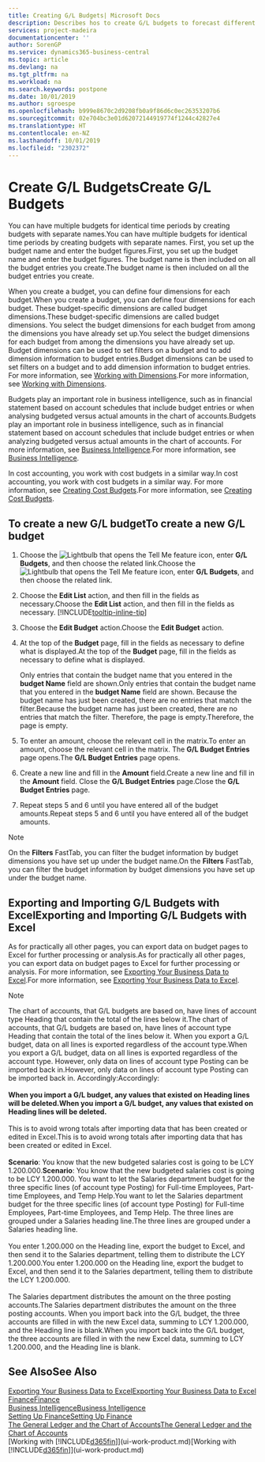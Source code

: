 ```yaml
---
title: Creating G/L Budgets| Microsoft Docs
description: Describes hos to create G/L budgets to forecast different financial activities and assign dimensions for business intelligence purposes.
services: project-madeira
documentationcenter: ''
author: SorenGP
ms.service: dynamics365-business-central
ms.topic: article
ms.devlang: na
ms.tgt_pltfrm: na
ms.workload: na
ms.search.keywords: postpone
ms.date: 10/01/2019
ms.author: sgroespe
ms.openlocfilehash: b999e8670c2d9208fb0a9f86d6c0ec26353207b6
ms.sourcegitcommit: 02e704bc3e01d62072144919774f1244c42827e4
ms.translationtype: HT
ms.contentlocale: en-NZ
ms.lasthandoff: 10/01/2019
ms.locfileid: "2302372"
---
```

# <a name="create-gl-budgets"></a><span data-ttu-id="39ff1-103">Create G/L Budgets</span><span class="sxs-lookup"><span data-stu-id="39ff1-103">Create G/L Budgets</span></span>
<span data-ttu-id="39ff1-104">You can have multiple budgets for identical time periods by creating budgets with separate names.</span><span class="sxs-lookup"><span data-stu-id="39ff1-104">You can have multiple budgets for identical time periods by creating budgets with separate names.</span></span> <span data-ttu-id="39ff1-105">First, you set up the budget name and enter the budget figures.</span><span class="sxs-lookup"><span data-stu-id="39ff1-105">First, you set up the budget name and enter the budget figures.</span></span> <span data-ttu-id="39ff1-106">The budget name is then included on all the budget entries you create.</span><span class="sxs-lookup"><span data-stu-id="39ff1-106">The budget name is then included on all the budget entries you create.</span></span>  

<span data-ttu-id="39ff1-107">When you create a budget, you can define four dimensions for each budget.</span><span class="sxs-lookup"><span data-stu-id="39ff1-107">When you create a budget, you can define four dimensions for each budget.</span></span> <span data-ttu-id="39ff1-108">These budget-specific dimensions are called budget dimensions.</span><span class="sxs-lookup"><span data-stu-id="39ff1-108">These budget-specific dimensions are called budget dimensions.</span></span> <span data-ttu-id="39ff1-109">You select the budget dimensions for each budget from among the dimensions you have already set up.</span><span class="sxs-lookup"><span data-stu-id="39ff1-109">You select the budget dimensions for each budget from among the dimensions you have already set up.</span></span> <span data-ttu-id="39ff1-110">Budget dimensions can be used to set filters on a budget and to add dimension information to budget entries.</span><span class="sxs-lookup"><span data-stu-id="39ff1-110">Budget dimensions can be used to set filters on a budget and to add dimension information to budget entries.</span></span> <span data-ttu-id="39ff1-111">For more information, see [Working with Dimensions](finance-dimensions.md).</span><span class="sxs-lookup"><span data-stu-id="39ff1-111">For more information, see [Working with Dimensions](finance-dimensions.md).</span></span>

<span data-ttu-id="39ff1-112">Budgets play an important role in business intelligence, such as in financial statement based on account schedules that include budget entries or when analysing budgeted versus actual amounts in the chart of accounts.</span><span class="sxs-lookup"><span data-stu-id="39ff1-112">Budgets play an important role in business intelligence, such as in financial statement based on account schedules that include budget entries or when analyzing budgeted versus actual amounts in the chart of accounts.</span></span> <span data-ttu-id="39ff1-113">For more information, see [Business Intelligence](bi.md).</span><span class="sxs-lookup"><span data-stu-id="39ff1-113">For more information, see [Business Intelligence](bi.md).</span></span>

<span data-ttu-id="39ff1-114">In cost accounting, you work with cost budgets in a similar way.</span><span class="sxs-lookup"><span data-stu-id="39ff1-114">In cost accounting, you work with cost budgets in a similar way.</span></span> <span data-ttu-id="39ff1-115">For more information, see [Creating Cost Budgets](finance-create-cost-budgets.md).</span><span class="sxs-lookup"><span data-stu-id="39ff1-115">For more information, see [Creating Cost Budgets](finance-create-cost-budgets.md).</span></span>    

## <a name="to-create-a-new-gl-budget"></a><span data-ttu-id="39ff1-116">To create a new G/L budget</span><span class="sxs-lookup"><span data-stu-id="39ff1-116">To create a new G/L budget</span></span>  
1. <span data-ttu-id="39ff1-117">Choose the ![Lightbulb that opens the Tell Me feature](media/ui-search/search_small.png "Tell me what you want to do") icon, enter **G/L Budgets**, and then choose the related link.</span><span class="sxs-lookup"><span data-stu-id="39ff1-117">Choose the ![Lightbulb that opens the Tell Me feature](media/ui-search/search_small.png "Tell me what you want to do") icon, enter **G/L Budgets**, and then choose the related link.</span></span>  
2. <span data-ttu-id="39ff1-118">Choose the **Edit List** action, and then fill in the fields as necessary.</span><span class="sxs-lookup"><span data-stu-id="39ff1-118">Choose the **Edit List** action, and then fill in the fields as necessary.</span></span> [!INCLUDE[tooltip-inline-tip](includes/tooltip-inline-tip_md.md)]  
3. <span data-ttu-id="39ff1-119">Choose the **Edit Budget** action.</span><span class="sxs-lookup"><span data-stu-id="39ff1-119">Choose the **Edit Budget** action.</span></span>
4. <span data-ttu-id="39ff1-120">At the top of the **Budget** page, fill in the fields as necessary to define what is displayed.</span><span class="sxs-lookup"><span data-stu-id="39ff1-120">At the top of the **Budget** page, fill in the fields as necessary to define what is displayed.</span></span>  

    <span data-ttu-id="39ff1-121">Only entries that contain the budget name that you entered in the **budget Name** field are shown.</span><span class="sxs-lookup"><span data-stu-id="39ff1-121">Only entries that contain the budget name that you entered in the **budget Name** field are shown.</span></span> <span data-ttu-id="39ff1-122">Because the budget name has just been created, there are no entries that match the filter.</span><span class="sxs-lookup"><span data-stu-id="39ff1-122">Because the budget name has just been created, there are no entries that match the filter.</span></span> <span data-ttu-id="39ff1-123">Therefore, the page is empty.</span><span class="sxs-lookup"><span data-stu-id="39ff1-123">Therefore, the page is empty.</span></span>  
5. <span data-ttu-id="39ff1-124">To enter an amount, choose the relevant cell in the matrix.</span><span class="sxs-lookup"><span data-stu-id="39ff1-124">To enter an amount, choose the relevant cell in the matrix.</span></span> <span data-ttu-id="39ff1-125">The **G/L Budget Entries** page opens.</span><span class="sxs-lookup"><span data-stu-id="39ff1-125">The **G/L Budget Entries** page opens.</span></span>  
6. <span data-ttu-id="39ff1-126">Create a new line and fill in the **Amount** field.</span><span class="sxs-lookup"><span data-stu-id="39ff1-126">Create a new line and fill in the **Amount** field.</span></span> <span data-ttu-id="39ff1-127">Close the **G/L Budget Entries** page.</span><span class="sxs-lookup"><span data-stu-id="39ff1-127">Close the **G/L Budget Entries** page.</span></span>  
7. <span data-ttu-id="39ff1-128">Repeat steps 5 and 6 until you have entered all of the budget amounts.</span><span class="sxs-lookup"><span data-stu-id="39ff1-128">Repeat steps 5 and 6 until you have entered all of the budget amounts.</span></span>  

> [!NOTE]  
>  <span data-ttu-id="39ff1-129">On the **Filters** FastTab, you can filter the budget information by budget dimensions you have set up under the budget name.</span><span class="sxs-lookup"><span data-stu-id="39ff1-129">On the **Filters** FastTab, you can filter the budget information by budget dimensions you have set up under the budget name.</span></span>

## <a name="exporting-and-importing-gl-budgets-with-excel"></a><span data-ttu-id="39ff1-130">Exporting and Importing G/L Budgets with Excel</span><span class="sxs-lookup"><span data-stu-id="39ff1-130">Exporting and Importing G/L Budgets with Excel</span></span>
<span data-ttu-id="39ff1-131">As for practically all other pages, you can export data on budget pages to Excel for further processing or analysis.</span><span class="sxs-lookup"><span data-stu-id="39ff1-131">As for practically all other pages, you can export data on budget pages to Excel for further processing or analysis.</span></span> <span data-ttu-id="39ff1-132">For more information, see [Exporting Your Business Data to Excel](about-export-data.md).</span><span class="sxs-lookup"><span data-stu-id="39ff1-132">For more information, see [Exporting Your Business Data to Excel](about-export-data.md).</span></span>

> [!NOTE]
> <span data-ttu-id="39ff1-133">The chart of accounts, that G/L budgets are based on, have lines of account type Heading that contain the total of the lines below it.</span><span class="sxs-lookup"><span data-stu-id="39ff1-133">The chart of accounts, that G/L budgets are based on, have lines of account type Heading that contain the total of the lines below it.</span></span> <span data-ttu-id="39ff1-134">When you export a G/L budget, data on all lines is exported regardless of the account type.</span><span class="sxs-lookup"><span data-stu-id="39ff1-134">When you export a G/L budget, data on all lines is exported regardless of the account type.</span></span> <span data-ttu-id="39ff1-135">However, only data on lines of account type Posting can be imported back in.</span><span class="sxs-lookup"><span data-stu-id="39ff1-135">However, only data on lines of account type Posting can be imported back in.</span></span> <span data-ttu-id="39ff1-136">Accordingly:</span><span class="sxs-lookup"><span data-stu-id="39ff1-136">Accordingly:</span></span> <br /><br /> <span data-ttu-id="39ff1-137">**When you import a G/L budget, any values that existed on Heading lines will be deleted.**</span><span class="sxs-lookup"><span data-stu-id="39ff1-137">**When you import a G/L budget, any values that existed on Heading lines will be deleted.**</span></span> <br /><br /> <span data-ttu-id="39ff1-138">This is to avoid wrong totals after importing data that has been created or edited in Excel.</span><span class="sxs-lookup"><span data-stu-id="39ff1-138">This is to avoid wrong totals after importing data that has been created or edited in Excel.</span></span><br /><br /> <span data-ttu-id="39ff1-139">**Scenario**: You know that the new budgeted salaries cost is going to be LCY 1.200.000.</span><span class="sxs-lookup"><span data-stu-id="39ff1-139">**Scenario**: You know that the new budgeted salaries cost is going to be LCY 1.200.000.</span></span> <span data-ttu-id="39ff1-140">You want to let the Salaries department budget for the three specific lines (of account type Posting) for Full-time Employees, Part-time Employees, and Temp Help.</span><span class="sxs-lookup"><span data-stu-id="39ff1-140">You want to let the Salaries department budget for the three specific lines (of account type Posting) for Full-time Employees, Part-time Employees, and Temp Help.</span></span> <span data-ttu-id="39ff1-141">The three lines are grouped under a Salaries heading line.</span><span class="sxs-lookup"><span data-stu-id="39ff1-141">The three lines are grouped under a Salaries heading line.</span></span><br /><br /><span data-ttu-id="39ff1-142">You enter 1.200.000 on the Heading line, export the budget to Excel, and then send it to the Salaries department, telling them to distribute the LCY 1.200.000.</span><span class="sxs-lookup"><span data-stu-id="39ff1-142">You enter 1.200.000 on the Heading line, export the budget to Excel, and then send it to the Salaries department, telling them to distribute the LCY 1.200.000.</span></span><br /><br /> <span data-ttu-id="39ff1-143">The Salaries department distributes the amount on the three posting accounts.</span><span class="sxs-lookup"><span data-stu-id="39ff1-143">The Salaries department distributes the amount on the three posting accounts.</span></span> <span data-ttu-id="39ff1-144">When you import back into the G/L budget, the three accounts are filled in with the new Excel data, summing to LCY 1.200.000, and the Heading line is blank.</span><span class="sxs-lookup"><span data-stu-id="39ff1-144">When you import back into the G/L budget, the three accounts are filled in with the new Excel data, summing to LCY 1.200.000, and the Heading line is blank.</span></span>

## <a name="see-also"></a><span data-ttu-id="39ff1-145">See Also</span><span class="sxs-lookup"><span data-stu-id="39ff1-145">See Also</span></span>
[<span data-ttu-id="39ff1-146">Exporting Your Business Data to Excel</span><span class="sxs-lookup"><span data-stu-id="39ff1-146">Exporting Your Business Data to Excel</span></span>](about-export-data.md)  
[<span data-ttu-id="39ff1-147">Finance</span><span class="sxs-lookup"><span data-stu-id="39ff1-147">Finance</span></span>](finance.md)  
[<span data-ttu-id="39ff1-148">Business Intelligence</span><span class="sxs-lookup"><span data-stu-id="39ff1-148">Business Intelligence</span></span>](bi.md)  
[<span data-ttu-id="39ff1-149">Setting Up Finance</span><span class="sxs-lookup"><span data-stu-id="39ff1-149">Setting Up Finance</span></span>](finance-setup-finance.md)  
[<span data-ttu-id="39ff1-150">The General Ledger and the Chart of Accounts</span><span class="sxs-lookup"><span data-stu-id="39ff1-150">The General Ledger and the Chart of Accounts</span></span>](finance-general-ledger.md)  
<span data-ttu-id="39ff1-151">[Working with [!INCLUDE[d365fin](includes/d365fin_md.md)]](ui-work-product.md)</span><span class="sxs-lookup"><span data-stu-id="39ff1-151">[Working with [!INCLUDE[d365fin](includes/d365fin_md.md)]](ui-work-product.md)</span></span>  
